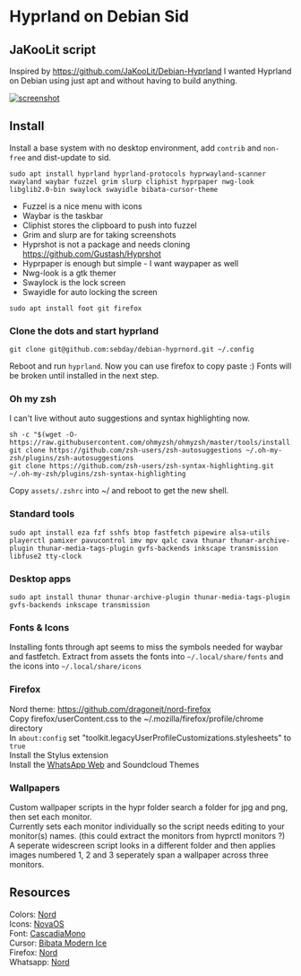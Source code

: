 # Hyprland on Debian Sid
## JaKooLit script
Inspired by https://github.com/JaKooLit/Debian-Hyprland I wanted Hyprland on Debian using just apt and without having to build anything.

[![screenshot](https://imghost.lol/screenshots/2024-08-21-011113_hyprshot.png)](https://imghost.lol/screenshots/2024-08-21-011113_hyprshot.png)

## Install
Install a base system with no desktop environment, add `contrib` and `non-free` and dist-update to sid.

`sudo apt install hyprland hyprland-protocols hyprwayland-scanner xwayland waybar fuzzel grim slurp cliphist hyprpaper nwg-look libglib2.0-bin swaylock swayidle bibata-cursor-theme`

- Fuzzel is a nice menu with icons
- Waybar is the taskbar
- Cliphist stores the clipboard to push into fuzzel
- Grim and slurp are for taking screenshots
- Hyprshot is not a package and needs cloning https://github.com/Gustash/Hyprshot
- Hyprpaper is enough but simple - I want waypaper as well
- Nwg-look is a gtk themer
- Swaylock is the lock screen
- Swayidle for auto locking the screen

`sudo apt install foot git firefox `

### Clone the dots and start hyprland
`git clone git@github.com:sebday/debian-hyprnord.git ~/.config`

Reboot and run `hyprland`. Now you can use firefox to copy paste :) Fonts will be broken until installed in the next step.

### Oh my zsh
I can't live without auto suggestions and syntax highlighting now.
```
sh -c "$(wget -O- https://raw.githubusercontent.com/ohmyzsh/ohmyzsh/master/tools/install.sh)" 
git clone https://github.com/zsh-users/zsh-autosuggestions ~/.oh-my-zsh/plugins/zsh-autosuggestions
git clone https://github.com/zsh-users/zsh-syntax-highlighting.git ~/.oh-my-zsh/plugins/zsh-syntax-highlighting
```

Copy `assets/.zshrc` into ~/ and reboot to get the new shell.

### Standard tools
`sudo apt install eza fzf sshfs btop fastfetch pipewire alsa-utils playerctl pamixer pavucontrol imv mpv qalc cava thunar thunar-archive-plugin thunar-media-tags-plugin gvfs-backends inkscape transmission libfuse2 tty-clock`

### Desktop apps
`sudo apt install thunar thunar-archive-plugin thunar-media-tags-plugin gvfs-backends inkscape transmission`

### Fonts & Icons
Installing fonts through apt seems to miss the symbols needed for waybar and fastfetch. Extract from assets the fonts into `~/.local/share/fonts` and the icons into `~/.local/share/icons`

### Firefox
Nord theme: https://github.com/dragonejt/nord-firefox \
Copy firefox/userContent.css to the ~/.mozilla/firefox/profile/chrome directory \
In `about:config` set "toolkit.legacyUserProfileCustomizations.stylesheets" to `true` \
Install the Stylus extension \
Install the [WhatsApp Web](https://userstyles.world/style/16345/whatsapp-web-nord-theme) and Soundcloud Themes 

### Wallpapers
Custom wallpaper scripts in the hypr folder search a folder for jpg and png, then set each monitor. \
Currently sets each monitor individually so the script needs editing to your monitor(s) names. (this could extract the monitors from hyprctl monitors ?) \
A seperate widescreen script looks in a different folder and then applies images numbered 1, 2 and 3 seperately span a wallpaper across three monitors.

## Resources
Colors: [Nord](https://www.nordtheme.com/) \
Icons: [NovaOS](https://github.com/NicklasVraa/NovaOS-nord-Icons) \
Font: [CascadiaMono](https://www.nerdfonts.com/font-downloads) \
Cursor: [Bibata Modern Ice](https://packages.debian.org/sid/bibata-cursor-theme) \
Firefox: [Nord](https://github.com/dragonejt/nord-firefox) \
Whatsapp: [Nord](https://userstyles.world/style/16345/whatsapp-web-nord-theme)
